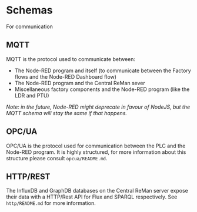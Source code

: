 # Schemas

For communication 

## MQTT
MQTT is the protocol used to communicate between:
- The Node-RED program and itself (to communicate between the Factory flows and the Node-RED Dashboard flow)
- The Node-RED program and the Central ReMan sever
- Miscellaneous factory components and the Node-RED program (like the LDR and PTU)

*Note: in the future, Node-RED might deprecate in favour of NodeJS, but the MQTT schema will stay the same if that happens.*

## OPC/UA
OPC/UA is the protocol used for communication between the PLC and the Node-RED program. It is highly structured, for more information about this structure please consult `opcua/README.md`. 

## HTTP/REST
The InfluxDB and GraphDB databases on the Central ReMan server expose their data with a HTTP/Rest API for Flux and SPARQL respectively. See `http/README.md` for more information.
